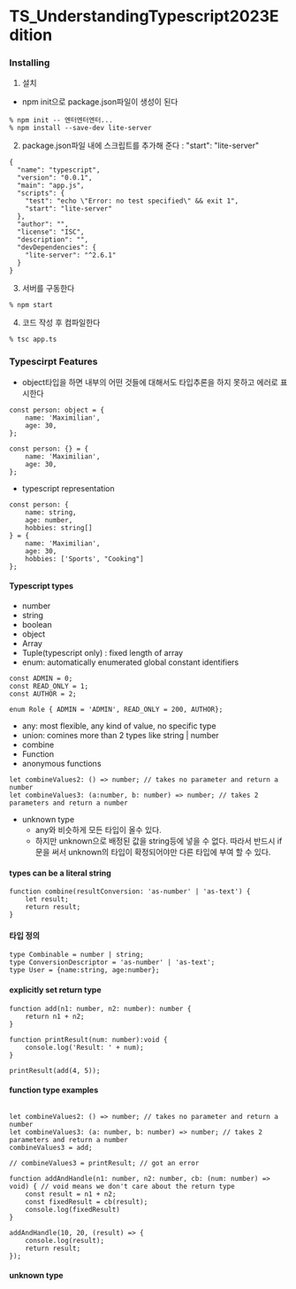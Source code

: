 # TS_UnderstandingTypescript2023Edition

### Installing
1. 설치
 - npm init으로 package.json파일이 생성이 된다
```
% npm init -- 엔터엔터엔터...
% npm install --save-dev lite-server
```
2. package.json파일 내에 스크립트를 추가해 준다 : "start": "lite-server"
```
{
  "name": "typescript",
  "version": "0.0.1",
  "main": "app.js",
  "scripts": {
    "test": "echo \"Error: no test specified\" && exit 1",
    "start": "lite-server"
  },
  "author": "",
  "license": "ISC",
  "description": "",
  "devDependencies": {
    "lite-server": "^2.6.1"
  }
}

```
3. 서버를 구동한다
```
% npm start
```
4. 코드 작성 후 컴파일한다
```
% tsc app.ts
```

### Typescirpt Features
- object타입을 하면 내부의 어떤 것들에 대해서도 타입추론을 하지 못하고 에러로 표시한다
```
const person: object = {
    name: 'Maximilian',
    age: 30,
};

const person: {} = {
    name: 'Maximilian',
    age: 30,
};
```
- typescript representation
```
const person: {
    name: string,
    age: number,
    hobbies: string[]
} = {
    name: 'Maximilian',
    age: 30,
    hobbies: ['Sports', "Cooking"]
};
```

#### Typescript types
- number
- string
- boolean
- object
- Array
- Tuple(typescript only) : fixed length of array
- enum: automatically enumerated global constant identifiers
```
const ADMIN = 0;
const READ_ONLY = 1;
const AUTHOR = 2;

enum Role { ADMIN = 'ADMIN', READ_ONLY = 200, AUTHOR};
```
- any: most flexible, any kind of value, no specific type
- union: comines more than 2 types like string | number
- combine
- Function
- anonymous functions
```
let combineValues2: () => number; // takes no parameter and return a number
let combineValues3: (a:number, b: number) => number; // takes 2 parameters and return a number
```
- unknown type
   + any와 비슷하게 모든 타입이 올수 있다.
   + 하지만 unknown으로 배정된 값을 string등에 넣을 수 없다. 따라서 반드시 if문을 써서 unknown의 타입이 확정되어야만 다른 타입에 부여 할 수 있다.

#### types can be a literal string
```
function combine(resultConversion: 'as-number' | 'as-text') {
    let result;
    return result;
}
```

#### 타입 정의
```
type Combinable = number | string;
type ConversionDescriptor = 'as-number' | 'as-text';
type User = {name:string, age:number};
```

#### explicitly set return type
```
function add(n1: number, n2: number): number {
    return n1 + n2;
}

function printResult(num: number):void {
    console.log('Result: ' + num);
}

printResult(add(4, 5));
```

#### function type examples
```

let combineValues2: () => number; // takes no parameter and return a number
let combineValues3: (a: number, b: number) => number; // takes 2 parameters and return a number
combineValues3 = add;

// combineValues3 = printResult; // got an error

function addAndHandle(n1: number, n2: number, cb: (num: number) => void) { // void means we don't care about the return type
    const result = n1 + n2;
    const fixedResult = cb(result);
    console.log(fixedResult)
}

addAndHandle(10, 20, (result) => {
    console.log(result);
    return result;
});

```

#### unknown type

